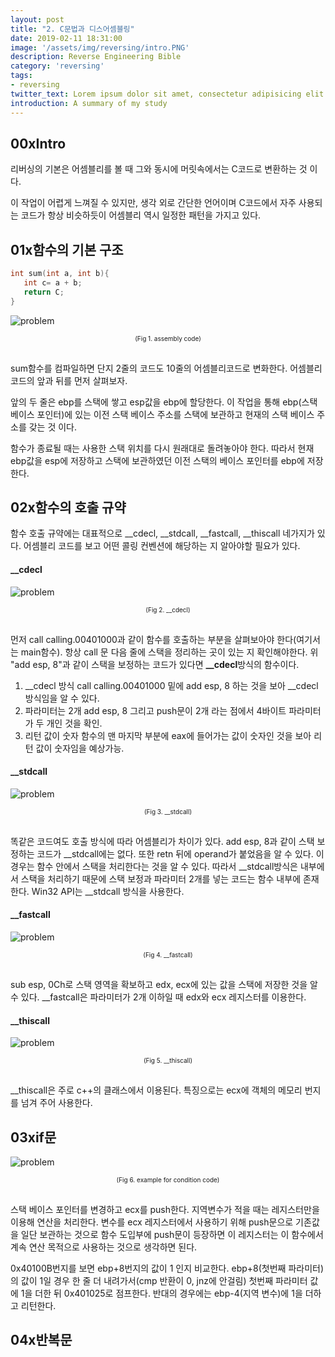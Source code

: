 ```yaml
---
layout: post
title: "2. C문법과 디스어셈블링"
date: 2019-02-11 18:31:00
image: '/assets/img/reversing/intro.PNG'
description: Reverse Engineering Bible
category: 'reversing'
tags:
- reversing
twitter_text: Lorem ipsum dolor sit amet, consectetur adipisicing elit.
introduction: A summary of my study
---
```


## 00xIntro

 리버싱의 기본은 어셈블리를 볼 때 그와 동시에 머릿속에서는 C코드로 변환하는 것 이다.

 이 작업이 어렵게 느껴질 수 있지만, 생각 외로 간단한 언어이며 C코드에서 자주 사용되는 코드가 항상 비슷하듯이 어셈블리 역시 일정한 패턴을 가지고 있다.

## 01x함수의 기본 구조

 ~~~c
 int sum(int a, int b){
    int c= a + b;
    return C;
 }
~~~
 ![problem](/assets/img/reversing/2/fig1.PNG "assembly code")
<center><font size="0.5em">(Fig 1. assembly code)</font></center><br>

 sum함수를 컴파일하면 단지 2줄의 코드도 10줄의 어셈블리코드로 변화한다. 어셈블리 코드의 앞과 뒤를 먼저 살펴보자.

 앞의 두 줄은 ebp를 스택에 쌓고 esp값을 ebp에 할당한다. 이 작업을 통해 ebp(스택 베이스 포인터)에 있는 이전 스택 베이스 주소를 스택에 보관하고 현재의 스택 베이스 주소를 갖는 것 이다.

 함수가 종료될 때는 사용한 스택 위치를 다시 원래대로 돌려놓아야 한다. 따라서 현재 ebp값을 esp에 저장하고 스택에 보관하였던 이전 스택의 베이스 포인터를 ebp에 저장한다.

## 02x함수의 호출 규약

함수 호출 규약에는 대표적으로 __cdecl, __stdcall, __fastcall, __thiscall 네가지가 있다. 어셈블리 코드를 보고 어떤 콜링 컨벤션에 해당하는 지 알아야할 필요가 있다.

#### __cdecl
![problem](/assets/img/reversing/2/fig2.PNG "assembly code")
<center><font size="0.5em">(Fig 2. __cdecl)</font></center><br>

먼저 call calling.00401000과 같이 함수를 호출하는 부분을 살펴보아야 한다(여기서는 main함수). 항상 call 문 다음 줄에 스택을 정리하는 곳이 있는 지 확인해야한다. 위 "add esp, 8"과 같이 스택을 보정하는 코드가 있다면 **__cdecl**방식의 함수이다.

1. __cdecl 방식
    call calling.00401000 밑에 add esp, 8 하는 것을 보아 __cdecl방식임을 알 수 있다.
2. 파라미터는 2개
    add esp, 8 그리고 push문이 2개 라는 점에서 4바이트 파라미터가 두 개인 것을 확인.
3. 리턴 값이 숫자
    함수의 맨 마지막 부분에 eax에 들어가는 값이 숫자인 것을 보아 리턴 값이 숫자임을 예상가능.


#### __stdcall
![problem](/assets/img/reversing/2/fig3.PNG "assembly code")
<center><font size="0.5em">(Fig 3. __stdcall)</font></center><br>

똑같은 코드여도 호출 방식에 따라 어셈블리가 차이가 있다. add esp, 8과 같이 스택 보정하는 코드가 __stdcall에는 없다. 또한 retn 뒤에 operand가 붙었음을 알 수 있다. 이 경우는 함수 안에서 스택을 처리한다는 것을 알 수 있다. 따라서 __stdcall방식은 내부에서 스택을 처리하기 때문에 스택 보정과 파라미터 2개를 넣는 코드는 함수 내부에 존재한다. Win32 API는 __stdcall 방식을 사용한다.

#### __fastcall
 ![problem](/assets/img/reversing/2/fig4.PNG "assembly code")
<center><font size="0.5em">(Fig 4. __fastcall)</font></center><br>

 sub esp, 0Ch로 스택 영역을 확보하고 edx, ecx에 있는 값을 스택에 저장한 것을 알 수 있다. __fastcall은 파라미터가 2개 이하일 때 edx와 ecx 레지스터를 이용한다.

#### __thiscall
 ![problem](/assets/img/reversing/2/fig5.PNG "assembly code")
<center><font size="0.5em">(Fig 5. __thiscall)</font></center><br>

 __thiscall은 주로 c++의 클래스에서 이용된다. 특징으로는 ecx에 객체의 메모리 번지를 넘겨 주어 사용한다.

## 03xif문

 ![problem](/assets/img/reversing/2/fig6.PNG "example for condition code")
<center><font size="0.5em">(Fig 6. example for condition code)</font></center><br>

스택 베이스 포인터를 변경하고 ecx를 push한다. 지역변수가 적을 때는 레지스터만을 이용해 연산을 처리한다. 변수를 ecx 레지스터에서 사용하기 위해 push문으로 기존값을 일단 보관하는 것으로 함수 도입부에 push문이 등장하면 이 레지스터는 이 함수에서 계속 연산 목적으로 사용하는 것으로 생각하면 된다.

0x40100B번지를 보면 ebp+8번지의 값이 1 인지 비교한다. ebp+8(첫번째 파라미터)의 값이 1일 경우 한 줄 더 내려가서(cmp 반환이 0, jnz에 안걸림) 첫번째 파라미터 값에 1을 더한 뒤 0x401025로 점프한다. 반대의 경우에는 ebp-4(지역 변수)에 1을 더하고 리턴한다.

## 04x반복문

